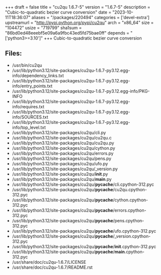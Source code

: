 +++
draft = false
title = "cu2qu 1.6.7-5"
version = "1.6.7-5"
description = "Cubic-to-quadratic bezier curve conversion"
date = "2023-10-11T18:36:07"
aliases = "/packages/220494"
categories = ['devel-extra']
upstreamurl = "http://pypi.python.org/pypi/cu2qu"
arch = "x86_64"
size = "104472"
usize = "719799"
sha1sum = "86bd0ed48eeebf5e09a6a9fbc43ed5fd75bae0ff"
depends = "['python3>=3.10']"
+++
Cubic-to-quadratic bezier curve conversion

## Files: 
* /usr/bin/cu2qu
* /usr/lib/python3.12/site-packages/cu2qu-1.6.7-py3.12.egg-info/dependency_links.txt
* /usr/lib/python3.12/site-packages/cu2qu-1.6.7-py3.12.egg-info/entry_points.txt
* /usr/lib/python3.12/site-packages/cu2qu-1.6.7-py3.12.egg-info/PKG-INFO
* /usr/lib/python3.12/site-packages/cu2qu-1.6.7-py3.12.egg-info/requires.txt
* /usr/lib/python3.12/site-packages/cu2qu-1.6.7-py3.12.egg-info/SOURCES.txt
* /usr/lib/python3.12/site-packages/cu2qu-1.6.7-py3.12.egg-info/top_level.txt
* /usr/lib/python3.12/site-packages/cu2qu/cli.py
* /usr/lib/python3.12/site-packages/cu2qu/cu2qu.c
* /usr/lib/python3.12/site-packages/cu2qu/cu2qu.py
* /usr/lib/python3.12/site-packages/cu2qu/cython.py
* /usr/lib/python3.12/site-packages/cu2qu/errors.py
* /usr/lib/python3.12/site-packages/cu2qu/pens.py
* /usr/lib/python3.12/site-packages/cu2qu/ufo.py
* /usr/lib/python3.12/site-packages/cu2qu/_version.py
* /usr/lib/python3.12/site-packages/cu2qu/__init__.py
* /usr/lib/python3.12/site-packages/cu2qu/__main__.py
* /usr/lib/python3.12/site-packages/cu2qu/__pycache__/cli.cpython-312.pyc
* /usr/lib/python3.12/site-packages/cu2qu/__pycache__/cu2qu.cpython-312.pyc
* /usr/lib/python3.12/site-packages/cu2qu/__pycache__/cython.cpython-312.pyc
* /usr/lib/python3.12/site-packages/cu2qu/__pycache__/errors.cpython-312.pyc
* /usr/lib/python3.12/site-packages/cu2qu/__pycache__/pens.cpython-312.pyc
* /usr/lib/python3.12/site-packages/cu2qu/__pycache__/ufo.cpython-312.pyc
* /usr/lib/python3.12/site-packages/cu2qu/__pycache__/_version.cpython-312.pyc
* /usr/lib/python3.12/site-packages/cu2qu/__pycache__/__init__.cpython-312.pyc
* /usr/lib/python3.12/site-packages/cu2qu/__pycache__/__main__.cpython-312.pyc
* /usr/share/doc/cu2qu-1.6.7/LICENSE
* /usr/share/doc/cu2qu-1.6.7/README.rst
